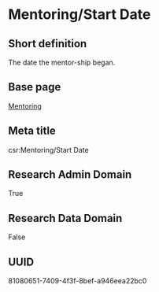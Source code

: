 # Mentoring/Start Date
## Short definition
The date the mentor-ship began.
## Base page
[Mentoring](../../Objects/Mentoring.md)
## Meta title
csr:Mentoring/Start Date
## Research Admin Domain
True
## Research Data Domain
False
## UUID
81080651-7409-4f3f-8bef-a946eea22bc0
